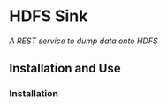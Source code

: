 HDFS Sink 
=========
*A REST service to dump data onto HDFS*

Installation and Use
--------------------

### Installation


